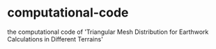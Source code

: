 # computational-code
the computational code of 'Triangular Mesh Distribution for Earthwork Calculations in Different Terrains'
